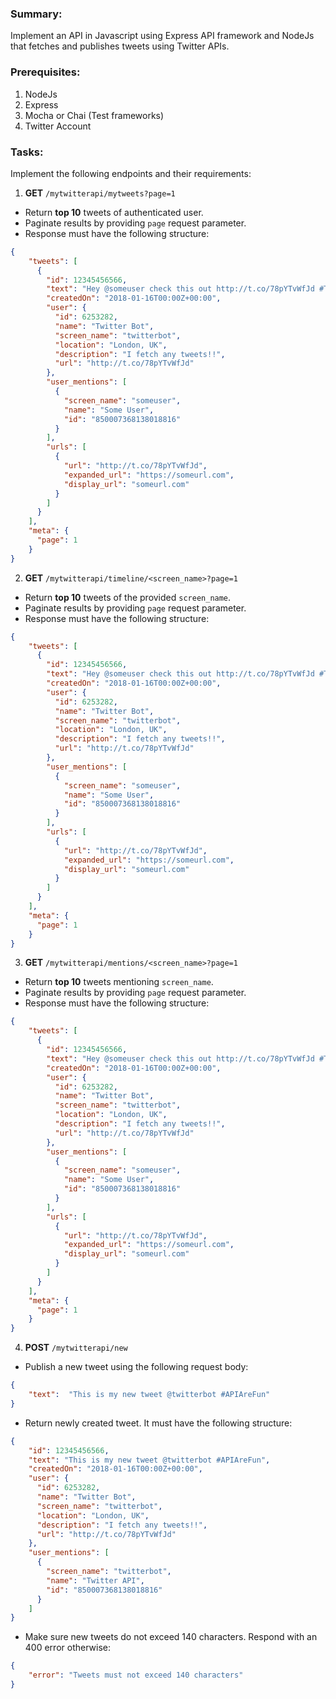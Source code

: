 ### Summary:

Implement an API in Javascript using Express API framework and NodeJs that fetches and publishes tweets using Twitter APIs.

### Prerequisites:
1.  NodeJs
2.  Express
3.  Mocha or Chai (Test frameworks)
4.  Twitter Account


### Tasks:

Implement the following endpoints and their requirements:

1. **GET** `/mytwitterapi/mytweets?page=1`

  - Return **top 10** tweets of authenticated user.
  - Paginate results by providing `page` request parameter.
  - Response must have the following structure:
  ```json
  {
      "tweets": [
        {
          "id": 12345456566,
          "text": "Hey @someuser check this out http://t.co/78pYTvWfJd #ThisIsAwesome",
          "createdOn": "2018-01-16T00:00Z+00:00",
          "user": {
            "id": 6253282,
            "name": "Twitter Bot",
            "screen_name": "twitterbot",
            "location": "London, UK",
            "description": "I fetch any tweets!!",
            "url": "http://t.co/78pYTvWfJd"
          },
          "user_mentions": [
            {
              "screen_name": "someuser",
              "name": "Some User",
              "id": "850007368138018816"
            }
          ],
          "urls": [
            {
              "url": "http://t.co/78pYTvWfJd",
              "expanded_url": "https://someurl.com",
              "display_url": "someurl.com"
            }
          ]
        }
      ],
      "meta": {
        "page": 1
      }
  }
  ```
2. **GET** `/mytwitterapi/timeline/<screen_name>?page=1`
  - Return **top 10** tweets of the provided `screen_name`.
  - Paginate results by providing `page` request parameter.
  - Response must have the following structure:

  ```json
  {
      "tweets": [
        {
          "id": 12345456566,
          "text": "Hey @someuser check this out http://t.co/78pYTvWfJd #ThisIsAwesome",
          "createdOn": "2018-01-16T00:00Z+00:00",
          "user": {
            "id": 6253282,
            "name": "Twitter Bot",
            "screen_name": "twitterbot",
            "location": "London, UK",
            "description": "I fetch any tweets!!",
            "url": "http://t.co/78pYTvWfJd"
          },
          "user_mentions": [
            {
              "screen_name": "someuser",
              "name": "Some User",
              "id": "850007368138018816"
            }
          ],
          "urls": [
            {
              "url": "http://t.co/78pYTvWfJd",
              "expanded_url": "https://someurl.com",
              "display_url": "someurl.com"
            }
          ]
        }
      ],
      "meta": {
        "page": 1
      }
  }
  ```
3. **GET** `/mytwitterapi/mentions/<screen_name>?page=1`
  - Return **top 10** tweets mentioning `screen_name`.
  - Paginate results by providing `page` request parameter.
  - Response must have the following structure:

  ```json
  {
      "tweets": [
        {
          "id": 12345456566,
          "text": "Hey @someuser check this out http://t.co/78pYTvWfJd #ThisIsAwesome",
          "createdOn": "2018-01-16T00:00Z+00:00",
          "user": {
            "id": 6253282,
            "name": "Twitter Bot",
            "screen_name": "twitterbot",
            "location": "London, UK",
            "description": "I fetch any tweets!!",
            "url": "http://t.co/78pYTvWfJd"
          },
          "user_mentions": [
            {
              "screen_name": "someuser",
              "name": "Some User",
              "id": "850007368138018816"
            }
          ],
          "urls": [
            {
              "url": "http://t.co/78pYTvWfJd",
              "expanded_url": "https://someurl.com",
              "display_url": "someurl.com"
            }
          ]
        }
      ],
      "meta": {
        "page": 1
      }
  }
  ```
4. **POST** `/mytwitterapi/new`
  - Publish a new tweet using the following request body:

  ```json
  {
      "text":  "This is my new tweet @twitterbot #APIAreFun"
  }
  ```
  - Return newly created tweet. It must have the following structure:

  ```json
  {
      "id": 12345456566,
      "text": "This is my new tweet @twitterbot #APIAreFun",
      "createdOn": "2018-01-16T00:00Z+00:00",
      "user": {
        "id": 6253282,
        "name": "Twitter Bot",
        "screen_name": "twitterbot",
        "location": "London, UK",
        "description": "I fetch any tweets!!",
        "url": "http://t.co/78pYTvWfJd"
      },
      "user_mentions": [
        {
          "screen_name": "twitterbot",
          "name": "Twitter API",
          "id": "850007368138018816"
        }
      ]
  }
  ```
  - Make sure new tweets do not exceed 140 characters. Respond with an 400 error otherwise:

  ```json
  {
      "error": "Tweets must not exceed 140 characters"
  }
  ```
